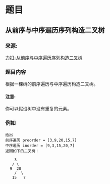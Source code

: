 # 题目

## 从前序与中序遍历序列构造二叉树

### 来源:

[力扣-从前序与中序遍历序列构造二叉树](https://leetcode-cn.com/problems/construct-binary-tree-from-preorder-and-inorder-traversal/)

### 题目内容

根据一棵树的前序遍历与中序遍历构造二叉树。

#### 注意:

你可以假设树中没有重复的元素。

### 例如

```plaintext
给出
前序遍历 preorder = [3,9,20,15,7]
中序遍历 inorder = [9,3,15,20,7]
返回如下的二叉树：

    3
   / \
  9  20
    /  \
   15   7
```
